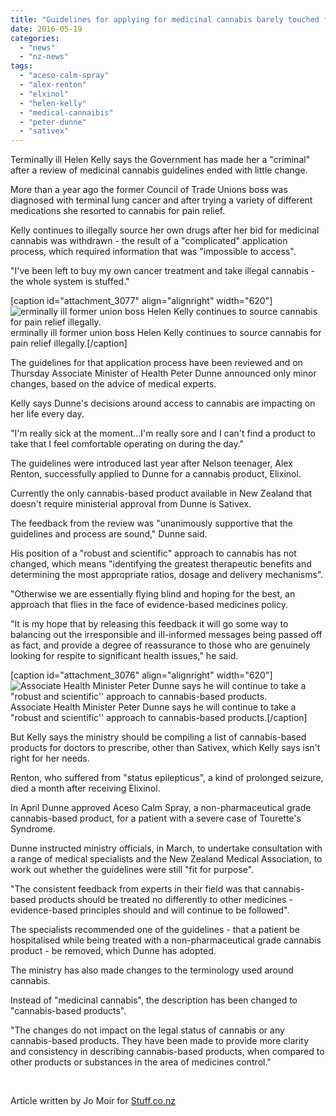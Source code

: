 ```yaml
---
title: "Guidelines for applying for medicinal cannabis barely touched following review"
date: 2016-05-19
categories: 
  - "news"
  - "nz-news"
tags: 
  - "aceso-calm-spray"
  - "alex-renton"
  - "elxinol"
  - "helen-kelly"
  - "medical-cannaibis"
  - "peter-dunne"
  - "sativex"
---
```


Terminally ill Helen Kelly says the Government has made her a "criminal" after a review of medicinal cannabis guidelines ended with little change.

More than a year ago the former Council of Trade Unions boss was diagnosed with terminal lung cancer and after trying a variety of different medications she resorted to cannabis for pain relief.

Kelly continues to illegally source her own drugs after her bid for medicinal cannabis was withdrawn - the result of a "complicated" application process, which required information that was "impossible to access".

"I've been left to buy my own cancer treatment and take illegal cannabis - the whole system is stuffed."

\[caption id="attachment\_3077" align="alignright" width="620"\]![erminally ill former union boss Helen Kelly continues to source cannabis for pain relief illegally.](http://mcawarenessnz.org/wp-content/uploads/2016/05/1463638678259.jpg) erminally ill former union boss Helen Kelly continues to source cannabis for pain relief illegally.\[/caption\]

The guidelines for that application process have been reviewed and on Thursday Associate Minister of Health Peter Dunne announced only minor changes, based on the advice of medical experts.

Kelly says Dunne's decisions around access to cannabis are impacting on her life every day.

"I'm really sick at the moment...I'm really sore and I can't find a product to take that I feel comfortable operating on during the day."

The guidelines were introduced last year after Nelson teenager, Alex Renton, successfully applied to Dunne for a cannabis product, Elixinol.

Currently the only cannabis-based product available in New Zealand that doesn't require ministerial approval from Dunne is Sativex.

The feedback from the review was "unanimously supportive that the guidelines and process are sound," Dunne said.

His position of a "robust and scientific" approach to cannabis has not changed, which means "identifying the greatest therapeutic benefits and determining the most appropriate ratios, dosage and delivery mechanisms".

"Otherwise we are essentially flying blind and hoping for the best, an approach that flies in the face of evidence-based medicines policy.

"It is my hope that by releasing this feedback it will go some way to balancing out the irresponsible and ill-informed messages being passed off as fact, and provide a degree of reassurance to those who are genuinely looking for respite to significant health issues," he said.

\[caption id="attachment\_3076" align="alignright" width="620"\]![Associate Health Minister Peter Dunne says he will continue to take a "robust and scientific'' approach to cannabis-based products.](http://mcawarenessnz.org/wp-content/uploads/2016/05/1463638678259b.jpg) Associate Health Minister Peter Dunne says he will continue to take a "robust and scientific'' approach to cannabis-based products.\[/caption\]

But Kelly says the ministry should be compiling a list of cannabis-based products for doctors to prescribe, other than Sativex, which Kelly says isn't right for her needs.

Renton, who suffered from "status epilepticus", a kind of prolonged seizure, died a month after receiving Elixinol.

In April Dunne approved Aceso Calm Spray, a non-pharmaceutical grade cannabis-based product, for a patient with a severe case of Tourette's Syndrome.

Dunne instructed ministry officials, in March, to undertake consultation with a range of medical specialists and the New Zealand Medical Association, to work out whether the guidelines were still "fit for purpose".

"The consistent feedback from experts in their field was that cannabis-based products should be treated no differently to other medicines - evidence-based principles should and will continue to be followed".

The specialists recommended one of the guidelines - that a patient be hospitalised while being treated with a non-pharmaceutical grade cannabis product - be removed, which Dunne has adopted.

The ministry has also made changes to the terminology used around cannabis.

Instead of "medicinal cannabis", the description has been changed to "cannabis-based products".

"The changes do not impact on the legal status of cannabis or any cannabis-based products. They have been made to provide more clarity and consistency in describing cannabis-based products, when compared to other products or substances in the area of medicines control."

 

Article written by Jo Moir for [Stuff.co.nz](http://www.stuff.co.nz/national/health/80170457/guidelines-for-applying-for-medicinal-cannabis-barely-touched-following-review)
